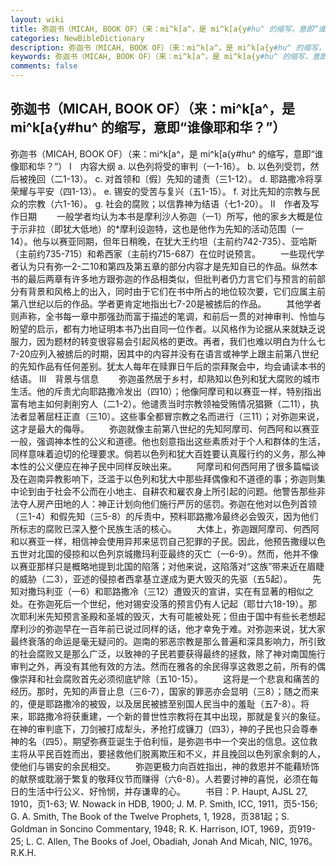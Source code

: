 ```yaml
---
layout: wiki
title: 弥迦书（MICAH, BOOK OF）（来：mi^k[a^，是 mi^k[a{y#hu^ 的缩写，意即“谁像耶和华？”）
categories: NewBibleDictionary
description: 弥迦书（MICAH, BOOK OF）（来：mi^k[a^，是 mi^k[a{y#hu^ 的缩写，意即“谁像耶和华？”）
keywords: 弥迦书（MICAH, BOOK OF）（来：mi^k[a^，是 mi^k[a{y#hu^ 的缩写，意即“谁像耶和华？”）
comments: false
---
```


## 弥迦书（MICAH, BOOK OF）（来：mi^k[a^，是 mi^k[a{y#hu^ 的缩写，意即“谁像耶和华？”）



弥迦书（MICAH, BOOK OF）（来：mi^k[a^，是 mi^k[a{y#hu^ 的缩写，意即“谁像耶和华？”）
Ⅰ　内容大纲
a. 以色列将受的审判（一1-16）。
b. 以色列受罚，然后被挽回（二1-13）。
c. 对首领和〔假〕先知的谴责（三1-12）。
d. 耶路撒冷将享荣耀与平安（四1-13）。
e. 锡安的受苦与复兴（五1-15）。
f. 对比先知的宗教与民众的宗教（六1-16）。
g. 社会的腐败；以信靠神为结语（七1-20）。
Ⅱ　作者及写作日期
　　一般学者均认为本书是摩利沙人弥迦（一1）所写，他的家乡大概是位于示非拉（即犹大低地）的*摩利设迦特，这也是他作为先知的活动范围（一14）。他与以赛亚同期，但年日稍晚，在犹大王约坦（主前约742-735）、亚哈斯（主前约735-715）和希西家（主前约715-687）在位时说预言。
　　一些现代学者认为只有弥一2-二10和第四及第五章的部分内容才是先知自已的作品。纵然本书的最后两章有许多地方跟弥迦的作品相类似，但批判者仍力言它们与预言的前部分有背景和风格上的出入，同时由于它们在书中所占的地位较次要，它们应属主前第八世纪以后的作品。学者更肯定地指出七7-20是被掳后的作品。
　　其他学者则声称，全书每一章中那强劲而富于描述的笔调，和前后一贯的对神审判、怜恤与盼望的启示，都有力地证明本书乃出自同一位作者。以风格作为论据从来就缺乏说服力，因为题材的转变很容易会引起风格的更改。再者，我们也难以明白为什么七7-20应列入被掳后的时期，因其中的内容并没有在语言或神学上跟主前第八世纪的先知作品有任何差别。犹太人每年在赎罪日午后的崇拜聚会中，均会诵读本书的结语。
Ⅲ　背景与信息
　　弥迦虽然居于乡村，却熟知以色列和犹大腐败的城市生活。他的斥责尤向耶路撒冷发出（四10）；他像阿摩司和以赛亚一样，特别指出富有地主如何剥削穷人（二1-2）。他谴责当时宗教领袖受贿情况猖獗（二11），执法者显著屈枉正直（三10）。这些事全都冒宗教之名而进行（三11）；对弥迦来说，这才是最大的侮辱。
　　弥迦就像主前第八世纪的先知阿摩司、何西阿和以赛亚一般，强调神本性的公义和道德。他也刻意指出这些素质对于个人和群体的生活，同样意味着迫切的伦理要求。倘若以色列和犹大百姓要认真履行约的义务，那么神本性的公义便应在神子民中同样反映出来。
　　阿摩司和何西阿用了很多篇幅谈及在迦南异教影响下，泛滥于以色列和犹大中那些拜偶像和不道德的事；弥迦则集中论到由于社会不公而在小地主、自耕农和雇农身上所引起的问题。他警告那些非法夺人房产田地的人：神正计划向他们施行严厉的惩罚。弥迦在他对以色列首领（三1-4）和假先知（三5-8）的斥责中，预料耶路撒冷最终必会毁灭，因为他们所标志的腐败已深入整个民族生活的核心。
　　大体上，弥迦跟阿摩司、何西阿和以赛亚一样，相信神会使用异邦来惩罚自己犯罪的子民。因此，他预告撒缦以色五世对北国的侵掠和以色列京城撒玛利亚最终的灭亡（一6-9）。然而，他并不像以赛亚那样只是概略地提到北国的陷落；对他来说，这陷落对“这族”带来近在眉睫的威胁（二3），亚述的侵掠者西拿基立遂成为更大毁灭的先驱（五5起）。
　　先知对撒玛利亚（一6）和耶路撒冷（三12）遭毁灭的宣讲，实在有显著的相似之处。在弥迦死后一个世纪，他对锡安没落的预言仍有人记起（耶廿六18-19）。那次耶利米先知预言圣殿和圣城的毁灭，大有可能被处死；但由于国中有些长老想起摩利沙的弥迦早在一百年前已说过同样的话，他才幸免于难。对弥迦来说，犹大家最终衰落的命运是毫无疑问的。迦南的邪恶宗教是那么普遍和深具影响力，所引致的社会腐败又是那么广泛，以致神的子民若要获得最终的拯救，除了神对南国施行审判之外，再没有其他有效的方法。然而在雅各的余民得享这救恩之前，所有的偶像崇拜和社会腐败首先必须彻底铲除（五10-15）。
　　这将是一个悲哀和痛苦的经历。那时，先知的声音止息（三6-7），国家的罪恶亦会显明（三8）；随之而来的，便是耶路撒冷的被毁，以及居民被掳至别国人民当中的羞耻（五7-8）。将来，耶路撒冷将获重建，一个新的普世性宗教将在其中出现，那就是复兴的象征。在神的审判底下，刀剑被打成犁头，矛抢打成镰刀（四3），神的子民也只会尊奉神的名（四5）。期望弥赛亚诞生于伯利恒，是弥迦书中一个突出的信息。这位救主将从平民百姓而出，要拯救他们脱离欺压和不义，并且挽回以色列家余剩的人，使他们与锡安的余民相交。
　　弥迦更极力向百姓指出，神的救恩并不能藉矫饰的献祭或耽溺于繁复的敬拜仪节而赚得（六6-8）。人若要讨神的喜悦，必须在每日的生活中行公义、好怜悯，并存谦卑的心。
　　书目：P. Haupt, AJSL 27, 1910，页1-63; W. Nowack in HDB, 1900; J. M. P. Smith, ICC, 1911，页5-156; G. A. Smith, The Book of the Twelve Prophets, 1, 1928，页381起；S. Goldman in Soncino Commentary, 1948; R. K.
Harrison, IOT, 1969，页919-25; L. C. Allen, The Books of Joel, Obadiah, Jonah And Micah,
NIC, 1976。
R.K.H.




